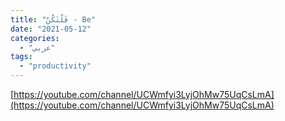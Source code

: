 ```yaml
---
title: "فَلْتَكُنْ - Be"
date: "2021-05-12"
categories:
  - "عربي"
tags:
  - "productivity"
---
```


[https://youtube.com/channel/UCWmfyi3LyjOhMw75UqCsLmA](https://youtube.com/channel/UCWmfyi3LyjOhMw75UqCsLmA)
